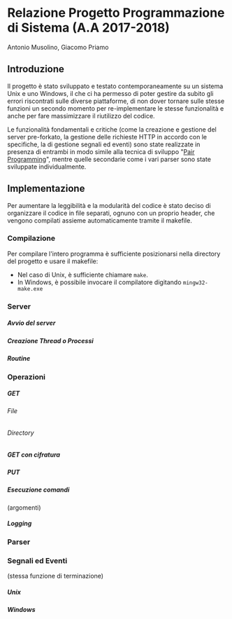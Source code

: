 # Relazione Progetto Programmazione di Sistema (A.A 2017-2018)
Antonio Musolino, Giacomo Priamo

## Introduzione
Il progetto è stato sviluppato e testato contemporaneamente su un sistema Unix e uno Windows, il che ci ha permesso di 
poter gestire da subito gli errori riscontrati sulle diverse piattaforme, di non dover tornare 
sulle stesse funzioni un secondo momento per re-implementare le stesse funzionalità 
e anche per fare massimizzare il riutilizzo del codice.

Le funzionalità fondamentali e critiche (come la creazione e gestione del server pre-forkato, la gestione delle 
richieste HTTP in accordo con le specifiche, la di gestione segnali ed eventi) sono state realizzate in presenza di 
entrambi in modo  simile alla tecnica di sviluppo "[Pair Programming](https://en.wikipedia.org/wiki/Pair_programming)", 
mentre quelle secondarie come i vari parser sono state sviluppate individualmente.  

## Implementazione
Per aumentare la leggibilità e la modularità del codice è stato deciso di organizzare il codice in file separati, 
ognuno con un proprio header, che vengono compilati assieme automaticamente tramite il makefile.

### Compilazione
Per compilare l'intero programma è sufficiente posizionarsi nella directory del progetto e usare il makefile:

- Nel caso di Unix, è sufficiente chiamare `make`.
- In Windows, è possibile invocare il compilatore digitando `mingw32-make.exe` 

### Server
##### Avvio del server
##### Creazione Thread o Processi
##### Routine 


### Operazioni

##### GET
###### File
###### Directory
##### GET con cifratura
##### PUT
##### Esecuzione comandi
(argomenti)
##### Logging

### Parser

### Segnali ed Eventi
(stessa funzione di terminazione)
##### Unix
##### Windows

